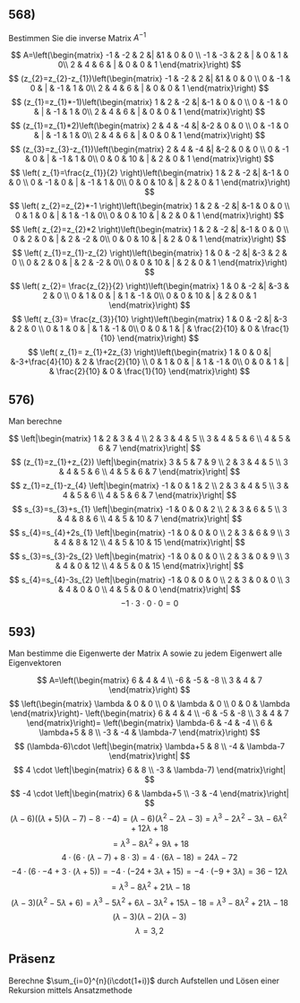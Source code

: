 ## 568)
Bestimmen Sie die inverse Matrix $A^{-1}$

$$
A=\left(\begin{matrix}
-1 & -2 & 2 &| &1 & 0 & 0 \\ 
-1  & -3 & 2 & | & 0 & 1 & 0\\
 2 & 4 & 6 & | & 0 & 0 & 1
\end{matrix}\right)
$$
$$
(z_{2}=z_{2}-z_{1})\left(\begin{matrix}
-1 & -2 & 2 &| &1 & 0 & 0 \\ 
0  & -1 & 0 & | & -1 & 1 & 0\\
 2 & 4 & 6 & | & 0 & 0 & 1
\end{matrix}\right)
$$
$$
(z_{1}=z_{1}*-1)\left(\begin{matrix}
1 & 2 & -2 &| &-1 & 0 & 0 \\ 
0  & -1 & 0 & | & -1 & 1 & 0\\
 2 & 4 & 6 & | & 0 & 0 & 1
\end{matrix}\right)
$$
$$
(z_{1}=z_{1}*2)\left(\begin{matrix}
2 & 4 & -4 &| &-2 & 0 & 0 \\ 
0  & -1 & 0 & | & -1 & 1 & 0\\
 2 & 4 & 6 & | & 0 & 0 & 1
\end{matrix}\right)
$$
$$
(z_{3}=z_{3}-z_{1})\left(\begin{matrix}
2 & 4 & -4 &| &-2 & 0 & 0 \\ 
0  & -1 & 0 & | & -1 & 1 & 0\\
 0 & 0 & 10 & | & 2 & 0 & 1
\end{matrix}\right)
$$
$$
\left( z_{1}=\frac{z_{1}}{2} \right)\left(\begin{matrix}
1 & 2 & -2 &| &-1 & 0 & 0 \\ 
0  & -1 & 0 & | & -1 & 1 & 0\\
 0 & 0 & 10 & | & 2 & 0 & 1
\end{matrix}\right)
$$
$$
\left( z_{2}=z_{2}*-1 \right)\left(\begin{matrix}
1 & 2 & -2 &| &-1 & 0 & 0 \\ 
0  & 1 & 0 & | & 1 & -1 & 0\\
 0 & 0 & 10 & | & 2 & 0 & 1
\end{matrix}\right)
$$
$$
\left( z_{2}=z_{2}*2 \right)\left(\begin{matrix}
1 & 2 & -2 &| &-1 & 0 & 0 \\ 
0  & 2 & 0 & | & 2 & -2 & 0\\
 0 & 0 & 10 & | & 2 & 0 & 1
\end{matrix}\right)
$$
$$
\left( z_{1}=z_{1}-z_{2} \right)\left(\begin{matrix}
1 & 0 & -2 &| &-3 & 2 & 0 \\ 
0  & 2 & 0 & | & 2 & -2 & 0\\
 0 & 0 & 10 & | & 2 & 0 & 1
\end{matrix}\right)
$$
$$
\left( z_{2}= \frac{z_{2}}{2} \right)\left(\begin{matrix}
1 & 0 & -2 &| &-3 & 2 & 0 \\ 
0  & 1 & 0 & | & 1 & -1 & 0\\
 0 & 0 & 10 & | & 2 & 0 & 1
\end{matrix}\right)
$$
$$
\left( z_{3}= \frac{z_{3}}{10} \right)\left(\begin{matrix}
1 & 0 & -2 &| &-3 & 2 & 0 \\ 
0  & 1 & 0 & | & 1 & -1 & 0\\
 0 & 0 & 1 & | & \frac{2}{10} & 0 & \frac{1}{10}
\end{matrix}\right)
$$
$$
\left( z_{1}= z_{1}+2z_{3} \right)\left(\begin{matrix}
1 & 0 & 0 &| &-3+\frac{4}{10} & 2 & \frac{2}{10} \\ 
0  & 1 & 0 & | & 1 & -1 & 0\\
 0 & 0 & 1 & | & \frac{2}{10} & 0 & \frac{1}{10}
\end{matrix}\right)
$$


## 576)
Man berechne

$$
\left|\begin{matrix}
1 & 2 & 3 & 4 \\
2 & 3 & 4 & 5 \\
3 & 4 & 5 & 6 \\
4 & 5 & 6 & 7
\end{matrix}\right|
$$
$$
(z_{1}=z_{1}+z_{2})
\left|\begin{matrix}
3 & 5 & 7 & 9 \\
2 & 3 & 4 & 5 \\
3 & 4 & 5 & 6 \\
4 & 5 & 6 & 7
\end{matrix}\right|
$$
$$
z_{1}=z_{1}-z_{4}
\left|\begin{matrix}
-1 & 0 & 1 & 2 \\
2 & 3 & 4 & 5 \\
3 & 4 & 5 & 6 \\
4 & 5 & 6 & 7
\end{matrix}\right|
$$
$$
s_{3}=s_{3}+s_{1}
\left|\begin{matrix}
-1 & 0 & 0 & 2 \\
2 & 3 & 6 & 5 \\
3 & 4 & 8 & 6 \\
4 & 5 & 10 & 7
\end{matrix}\right|
$$
$$
s_{4}=s_{4}+2s_{1}
\left|\begin{matrix}
-1 & 0 & 0 & 0 \\
2 & 3 & 6 & 9 \\
3 & 4 & 8 & 12 \\
4 & 5 & 10 & 15
\end{matrix}\right|
$$
$$
s_{3}=s_{3}-2s_{2}
\left|\begin{matrix}
-1 & 0 & 0 & 0 \\
2 & 3 & 0 & 9 \\
3 & 4 & 0 & 12 \\
4 & 5 & 0 & 15
\end{matrix}\right|
$$
$$
s_{4}=s_{4}-3s_{2}
\left|\begin{matrix}
-1 & 0 & 0 & 0 \\
2 & 3 & 0 & 0 \\
3 & 4 & 0 & 0 \\
4 & 5 & 0 & 0
\end{matrix}\right|
$$
$$
-1\cdot 3 \cdot 0 \cdot 0 = 0
$$
## 593)
Man bestimme die Eigenwerte der Matrix A sowie zu jedem Eigenwert alle Eigenvektoren

$$
A=\left(\begin{matrix}
6 & 4 & 4 \\
-6 & -5 & -8 \\
3  & 4  & 7
\end{matrix}\right)
$$
$$
\left(\begin{matrix}
\lambda  & 0 & 0 \\
0 & \lambda & 0 \\
0 & 0 & \lambda
\end{matrix}\right)-
\left(\begin{matrix}
6 & 4 & 4 \\
-6 & -5 & -8 \\
3  & 4  & 7
\end{matrix}\right)=
\left(\begin{matrix}
\lambda-6 & -4 & -4 \\
6 & \lambda+5 & 8 \\
-3 & -4 & \lambda-7
\end{matrix}\right)
$$
$$
(\lambda-6)\cdot \left|\begin{matrix}
\lambda+5 & 8 \\
-4 & \lambda-7
\end{matrix}\right|
$$
$$
4 \cdot \left|\begin{matrix}
6 & 8 \\
-3 & \lambda-7)
\end{matrix}\right|
$$
$$
-4 \cdot \left|\begin{matrix}
6 & \lambda+5 \\
-3 & -4
\end{matrix}\right|
$$
$$
(\lambda-6)((\lambda+5)(\lambda-7)-8\cdot-4) = (\lambda-6)(\lambda^{2}-2\lambda-3)=\lambda^{3}-2\lambda^{2}-3\lambda-6\lambda^{2}+12\lambda+18
$$
$$
=\lambda^{3}-8\lambda^{2} +9\lambda+18
$$
$$
4\cdot(6\cdot (\lambda-7)+8\cdot3) = 4 \cdot(6\lambda-18)=24\lambda-72
$$
$$
-4 \cdot (6 \cdot -4 + 3 \cdot(\lambda+5))=-4\cdot(-24+3\lambda+15)=-4\cdot(-9+3\lambda)=36-12\lambda
$$
$$
=\lambda^{3}-8\lambda^{2}+21\lambda -18
$$
$$
(\lambda-3)(\lambda^{2}-5\lambda+6)=\lambda^{3}-5\lambda^{2}+6\lambda-3\lambda^{2}+15\lambda-18=\lambda^{3}-8\lambda^{2}+21\lambda-18
$$
$$
(\lambda-3)(\lambda-2)(\lambda-3)
$$
$$
\lambda=3,2
$$
## Präsenz

Berechne $\sum_{i=0}^{n}(i\cdot(1+i))$ durch Aufstellen und Lösen einer Rekursion mittels Ansatzmethode
